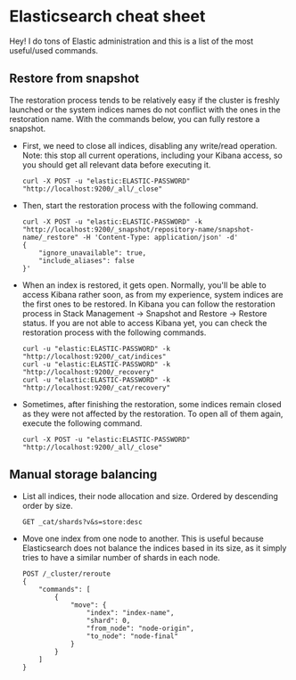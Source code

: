 # Elasticsearch cheat sheet

Hey! I do tons of Elastic administration and this is a list of the most useful/used commands.

## Restore from snapshot

The restoration process tends to be relatively easy if the cluster is freshly launched or the system indices names do not conflict with the ones in the restoration name. With the commands below, you can fully restore a snapshot.

- First, we need to close all indices, disabling any write/read operation. Note: this stop all current operations, including your Kibana access, so you should get all relevant data before executing it.
  ```
  curl -X POST -u "elastic:ELASTIC-PASSWORD" "http://localhost:9200/_all/_close"
  ```
- Then, start the restoration process with the following command.

  ```
  curl -X POST -u "elastic:ELASTIC-PASSWORD" -k "http://localhost:9200/_snapshot/repository-name/snapshot-name/_restore" -H 'Content-Type: application/json' -d'
  {
      "ignore_unavailable": true,
      "include_aliases": false
  }'
  ```

- When an index is restored, it gets open. Normally, you'll be able to access Kibana rather soon, as from my experience, system indices are the first ones to be restored. In Kibana you can follow the restoration process in Stack Management -> Snapshot and Restore -> Restore status. If you are not able to access Kibana yet, you can check the restoration process with the following commands.
  ```
  curl -u "elastic:ELASTIC-PASSWORD" -k "http://localhost:9200/_cat/indices"
  curl -u "elastic:ELASTIC-PASSWORD" -k "http://localhost:9200/_recovery"
  curl -u "elastic:ELASTIC-PASSWORD" -k "http://localhost:9200/_cat/recovery"
  ```
- Sometimes, after finishing the restoration, some indices remain closed as they were not affected by the restoration. To open all of them again, execute the following command.
  ```
  curl -X POST -u "elastic:ELASTIC-PASSWORD" "http://localhost:9200/_all/_close"
  ```

## Manual storage balancing

- List all indices, their node allocation and size. Ordered by descending order by size.
  ```
  GET _cat/shards?v&s=store:desc
  ```
- Move one index from one node to another. This is useful because Elasticsearch does not balance the indices based in its size, as it simply tries to have a similar number of shards in each node.
  ```
  POST /_cluster/reroute
  {
      "commands": [
          {
              "move": {
                  "index": "index-name",
                  "shard": 0,
                  "from_node": "node-origin",
                  "to_node": "node-final"
              }
          }
      ]
  }
  ```

